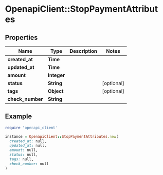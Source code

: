 # OpenapiClient::StopPaymentAttributes

## Properties

| Name | Type | Description | Notes |
| ---- | ---- | ----------- | ----- |
| **created_at** | **Time** |  |  |
| **updated_at** | **Time** |  |  |
| **amount** | **Integer** |  |  |
| **status** | **String** |  | [optional] |
| **tags** | **Object** |  | [optional] |
| **check_number** | **String** |  |  |

## Example

```ruby
require 'openapi_client'

instance = OpenapiClient::StopPaymentAttributes.new(
  created_at: null,
  updated_at: null,
  amount: null,
  status: null,
  tags: null,
  check_number: null
)
```

